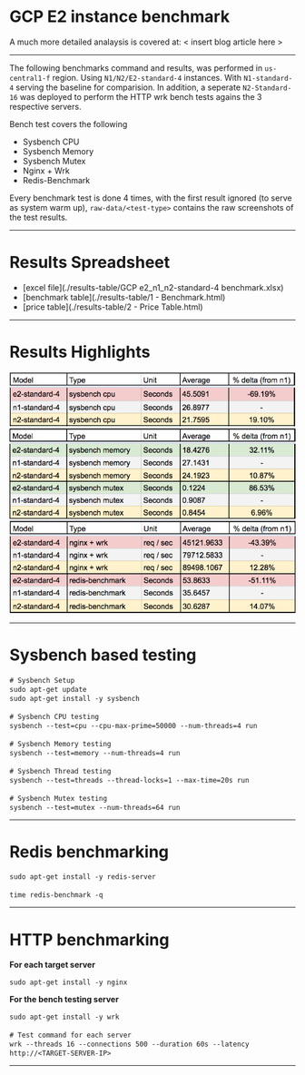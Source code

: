 # GCP E2 instance benchmark

A much more detailed analaysis is covered at: < insert blog article here >

---

The following benchmarks command and results, was performed in `us-central1-f` region. Using `N1/N2/E2-standard-4` instances. With `N1-standard-4` serving the baseline for comparision. In addition, a seperate `N2-Standard-16` was deployed to perform the HTTP wrk bench tests agains the 3 respective servers.

Bench test covers the following

- Sysbench CPU
- Sysbench Memory
- Sysbench Mutex
- Nginx + Wrk
- Redis-Benchmark

Every benchmark test is done 4 times, with the first result ignored (to serve as system warm up), `raw-data/<test-type>` contains the raw screenshots of the test results.

---

# Results Spreadsheet

- [excel file](./results-table/GCP e2_n1_n2-standard-4 benchmark.xlsx)
- [benchmark table](./results-table/1 - Benchmark.html)
- [price table](./results-table/2 - Price Table.html)

---

# Results Highlights

![CPU summary](./raw-data/sysbench-cpu/cpu-run-summary.png)
![Memory and Mutex summary](./raw-data/memory-and-mutex-summary.png)
![Workload benchmark summary](./raw-data/workload-benchmark-summary.png)

---

# Sysbench based testing

```
# Sysbench Setup
sudo apt-get update
sudo apt-get install -y sysbench 

# Sysbench CPU testing
sysbench --test=cpu --cpu-max-prime=50000 --num-threads=4 run

# Sysbench Memory testing
sysbench --test=memory --num-threads=4 run

# Sysbench Thread testing
sysbench --test=threads --thread-locks=1 --max-time=20s run

# Sysbench Mutex testing
sysbench --test=mutex --num-threads=64 run
```

---

# Redis benchmarking

```
sudo apt-get install -y redis-server

time redis-benchmark -q 
```

---

# HTTP benchmarking

**For each target server**
```
sudo apt-get install -y nginx
```

**For the bench testing server**
```
sudo apt-get install -y wrk

# Test command for each server
wrk --threads 16 --connections 500 --duration 60s --latency http://<TARGET-SERVER-IP>
```

---
